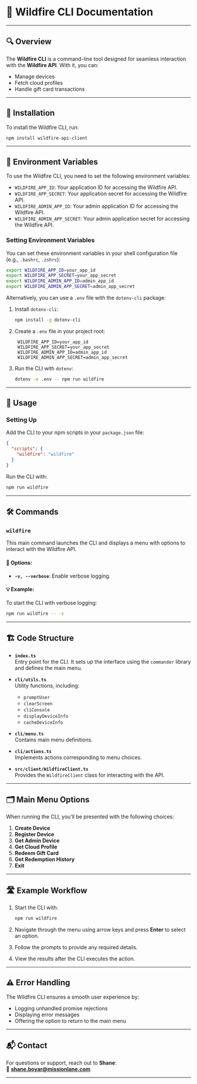
# 🌟 Wildfire CLI Documentation

---

## 🔍 Overview
The **Wildfire CLI** is a command-line tool designed for seamless interaction with the **Wildfire API**. With it, you can:

- Manage devices
- Fetch cloud profiles
- Handle gift card transactions

---

## 🚀 Installation
To install the Wildfire CLI, run:

```bash
npm install wildfire-api-client
```

---

## 🔧 Environment Variables

To use the Wildfire CLI, you need to set the following environment variables:

- `WILDFIRE_APP_ID`: Your application ID for accessing the Wildfire API.
- `WILDFIRE_APP_SECRET`: Your application secret for accessing the Wildfire API.
- `WILDFIRE_ADMIN_APP_ID`: Your admin application ID for accessing the Wildfire API.
- `WILDFIRE_ADMIN_APP_SECRET`: Your admin application secret for accessing the Wildfire API.

### Setting Environment Variables

You can set these environment variables in your shell configuration file (e.g., `.bashrc`, `.zshrc`):

```bash
export WILDFIRE_APP_ID=your_app_id
export WILDFIRE_APP_SECRET=your_app_secret
export WILDFIRE_ADMIN_APP_ID=admin_app_id
export WILDFIRE_ADMIN_APP_SECRET=admin_app_secret
```

Alternatively, you can use a `.env` file with the `dotenv-cli` package:

1. Install `dotenv-cli`:

   ```bash
   npm install -g dotenv-cli
   ```

2. Create a `.env` file in your project root:

   ```
    WILDFIRE_APP_ID=your_app_id
    WILDFIRE_APP_SECRET=your_app_secret
    WILDFIRE_ADMIN_APP_ID=admin_app_id
    WILDFIRE_ADMIN_APP_SECRET=admin_app_secret
   ```

3. Run the CLI with `dotenv`:

   ```bash
   dotenv -e .env -- npm run wildfire
   ```

---

## 📖 Usage

### Setting Up
Add the CLI to your npm scripts in your `package.json` file:

```json
{
  "scripts": {
    "wildfire": "wildfire"
  }
}
```

Run the CLI with:

```bash
npm run wildfire
```

---

## 🛠️ Commands

### **`wildfire`**
This main command launches the CLI and displays a menu with options to interact with the Wildfire API.

#### 🔧 Options:
- **`-v, --verbose`**: Enable verbose logging.

#### 💡 Example:
To start the CLI with verbose logging:

```bash
npm run wildfire -- -v
```

---

## 🏗️ Code Structure

- **`index.ts`**  
  Entry point for the CLI. It sets up the interface using the `commander` library and defines the main menu.
  
- **`cli/utils.ts`**  
  Utility functions, including:
  - `promptUser`
  - `clearScreen`
  - `cliConsole`
  - `displayDeviceInfo`
  - `cacheDeviceInfo`

- **`cli/menu.ts`**  
  Contains main menu definitions.

- **`cli/actions.ts`**  
  Implements actions corresponding to menu choices.

- **`src/client/WildfireClient.ts`**  
  Provides the `WildfireClient` class for interacting with the API.

---

## 🗂️ Main Menu Options

When running the CLI, you’ll be presented with the following choices:

1. **Create Device**
2. **Register Device**
3. **Get Admin Device**
4. **Get Cloud Profile**
5. **Redeem Gift Card**
6. **Get Redemption History**
7. **Exit**

---

## 🛣️ Example Workflow

1. Start the CLI with:

   ```bash
   npm run wildfire
   ```

2. Navigate through the menu using arrow keys and press **Enter** to select an option.

3. Follow the prompts to provide any required details.

4. View the results after the CLI executes the action.

---

## ⚠️ Error Handling
The Wildfire CLI ensures a smooth user experience by:

- Logging unhandled promise rejections
- Displaying error messages
- Offering the option to return to the main menu

---

## 📬 Contact
For questions or support, reach out to **Shane**:  
📧 **shane.boyar@missionlane.com**

---
